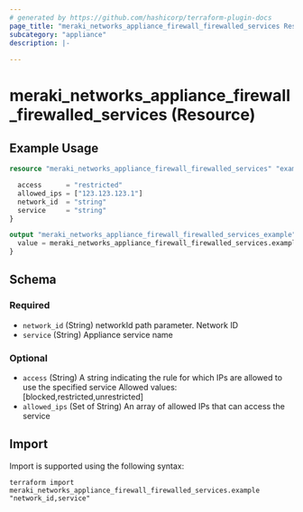 ```yaml
---
# generated by https://github.com/hashicorp/terraform-plugin-docs
page_title: "meraki_networks_appliance_firewall_firewalled_services Resource - terraform-provider-meraki"
subcategory: "appliance"
description: |-
  
---
```


# meraki_networks_appliance_firewall_firewalled_services (Resource)



## Example Usage

```terraform
resource "meraki_networks_appliance_firewall_firewalled_services" "example" {

  access      = "restricted"
  allowed_ips = ["123.123.123.1"]
  network_id  = "string"
  service     = "string"
}

output "meraki_networks_appliance_firewall_firewalled_services_example" {
  value = meraki_networks_appliance_firewall_firewalled_services.example
}
```

<!-- schema generated by tfplugindocs -->
## Schema

### Required

- `network_id` (String) networkId path parameter. Network ID
- `service` (String) Appliance service name

### Optional

- `access` (String) A string indicating the rule for which IPs are allowed to use the specified service
                                  Allowed values: [blocked,restricted,unrestricted]
- `allowed_ips` (Set of String) An array of allowed IPs that can access the service

## Import

Import is supported using the following syntax:

```shell
terraform import meraki_networks_appliance_firewall_firewalled_services.example "network_id,service"
```
